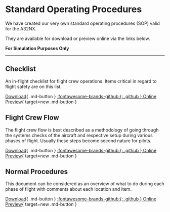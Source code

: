 # Standard Operating Procedures

We have created our very own standard operating procedures (SOP) valid for the A32NX.

They are available for download or preview online via the links below.

**For Simulation Purposes Only**

---

## Checklist

An in-flight checklist for flight crew operations. Items critical in regard to flight safety are on this list.

[Download](https://github.com/flybywiresim/manuals/raw/master/pdf/A32NX%20Documentation/FBW%20A32NX%20Checklist.pdf){ .md-button } [:fontawesome-brands-github:{: .github } Online Preview](https://github.com/flybywiresim/manuals/blob/master/pdf/A32NX%20Documentation/FBW%20A32NX%20Checklist.pdf){ target=new .md-button }

## Flight Crew Flow

The flight crew flow is best described as a methodology of going through the systems checks of the aircraft and respective setup during various phases of flight. Usually these steps become second nature for pilots.

[Download](https://github.com/flybywiresim/docs/raw/primary/src/sop/FBW_A320Neo_Filght_Crew_Flow.pdf){ .md-button } [:fontawesome-brands-github:{: .github } Online Preview](https://github.com/flybywiresim/docs/blob/87469031be146b18c784e5b552f46301e05410eb/src/sop/FBW_A320Neo_Filght_Crew_Flow.pdf){ target=new .md-button }

## Normal Procedures

This document can be considered as an overview of what to do during each phase of flight with comments about each location and item.

[Download](https://github.com/flybywiresim/manuals/raw/master/pdf/A32NX%20Documentation/FBW%20A32NX%20SOP.pdf){ .md-button } [:fontawesome-brands-github:{: .github } Online Preview](https://github.com/flybywiresim/manuals/blob/master/pdf/A32NX%20Documentation/FBW%20A32NX%20SOP.pdf){ target=new .md-button }


